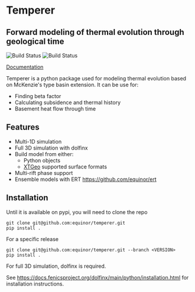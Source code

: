 # Temperer
## Forward modeling of thermal evolution through geological time

![Build Status](https://github.com/equinor/temperer/actions/workflows/python-test.yml/badge.svg?branch=main)
![Build Status](https://github.com/equinor/temperer/actions/workflows/docs.yml/badge.svg?branch=main)

[Documentation](https://fuzzy-meme-o4w5534.pages.github.io/)

Temperer is a python package used for modeling thermal evolution based on McKenzie's type basin extension. It can be use for:

- Finding beta factor
- Calculating subsidence and thermal history
- Basement heat flow through time

## Features
- Multi-1D simulation
- Full 3D simulation with dolfinx
- Build model from either: 
    - Python objects
    - [XTGeo](https://github.com/equinor/xtgeo/) supported surface formats
- Multi-rift phase support
- Ensemble models with ERT https://github.com/equinor/ert

## Installation

Until it is available on pypi, you will need to clone the repo

```
git clone git@github.com:equinor/temperer.git
pip install .
```
For a specific release
```
git clone git@github.com:equinor/temperer.git --branch <VERSION>
pip install .
```

For full 3D simulation, dolfinx is required.

See https://docs.fenicsproject.org/dolfinx/main/python/installation.html for installation instructions.
